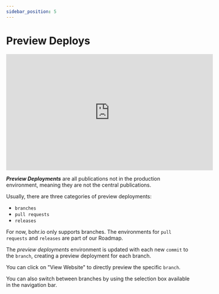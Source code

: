 ```yaml
---
sidebar_position: 5
---
```


# Preview Deploys

<div style={{textAlign: 'center'}}><iframe width="560" height="315" src="https://www.youtube.com/embed/dhCFLx4qvFk" title="YouTube video player" frameBorder="0" allow="accelerometer; autoplay; clipboard-write; encrypted-media; gyroscope; picture-in-picture" allowFullScreen style={{ maxWidth: '100%' }}></iframe></div>

***Preview Deployments*** are all publications not in the production environment, meaning they are not the central publications.

Usually, there are three categories of preview deployments:

- `branches`
- `pull requests`
- `releases`

For now, bohr.io only supports branches. The environments for `pull requests` and `releases` are part of our Roadmap.

The *preview deployments* environment is updated with each new `commit` to the `branch`, creating a preview deployment for each branch.

You can click on "View Website" to directly preview the specific `branch`.

You can also switch between branches by using the selection box available in the navigation bar.


